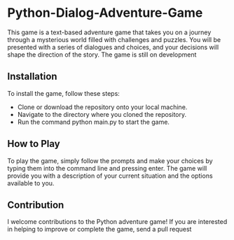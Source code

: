 # Python-Dialog-Adventure-Game

This game is a text-based adventure game that takes you on a journey through a mysterious world filled with challenges and puzzles. You will be presented with a series of dialogues and choices, and your decisions will shape the direction of the story. The game is still on development

## Installation

To install the game, follow these steps:

- Clone or download the repository onto your local machine.
- Navigate to the directory where you cloned the repository.
- Run the command python main.py to start the game.

## How to Play

To play the game, simply follow the prompts and make your choices by typing them into the command line and pressing enter. The game will provide you with a description of your current situation and the options available to you.

## Contribution

I welcome contributions to the Python adventure game! If you are interested in helping to improve or complete the game, send a pull request
